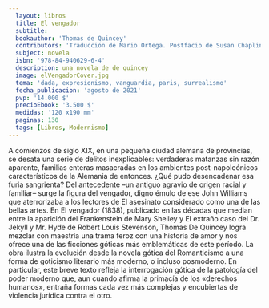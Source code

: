 ```yaml
---
  layout: libros
  title: El vengador
  subtitle: 
  bookauthor: 'Thomas de Quincey'
  contributors: 'Traducción de Mario Ortega. Postfacio de Susan Chaplin'
  subject: novela
  isbn: '978-84-940629-6-4'
  description: una novela de de quincey
  image: elVengadorCover.jpg
  tema: 'dada, expresionismo, vanguardia, paris, surrealismo'
  fecha_publicacion: 'agosto de 2021'
  pvp: '14.000 $'
  precioEbook: '3.500 $'
  medidas: '120 x190 mm'
  paginas: 130
  tags: [Libros, Modernismo]
---
```


A comienzos de siglo XIX, en una pequeña ciudad alemana de provincias, se desata una serie de delitos inexplicables: verdaderas matanzas sin razón aparente, familias enteras masacradas en los ambientes post-napoleónicos característicos de la Alemania de entonces. ¿Qué pudo desencadenar esa furia sangrienta? Del antecedente –un antiguo agravio de origen racial y familiar– surge la figura del vengador, digno émulo de ese John Williams que aterrorizaba a los lectores de El asesinato considerado como una de las bellas artes. En El vengador (1838), publicado en las décadas que median entre la aparición del Frankenstein de Mary Shelley y El extraño caso del Dr. Jekyll y Mr. Hyde de Robert Louis Stevenson, Thomas De Quincey logra mezclar con maestría una trama feroz con una historia de amor y nos ofrece una de las ficciones góticas más emblemáticas de este período. La obra ilustra la evolución desde la novela gótica del Romanticismo a una forma de goticismo literario más moderno, o incluso posmoderno. En particular, este breve texto refleja la interrogación gótica de la patología del poder moderno que, aun cuando afirma la primacía de los «derechos humanos», entraña formas cada vez más complejas y encubiertas de violencia jurídica contra el otro.
